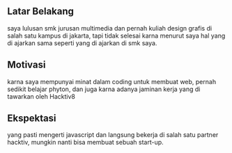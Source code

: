 [//]: # (Ceritakan sedikit tentang latar belakangmu seperti pendidikan terakhir atau pekerjaan sebelumnya)
## Latar Belakang

saya lulusan smk jurusan multimedia dan pernah kuliah design grafis di salah satu kampus di jakarta, tapi tidak selesai karna menurut saya hal yang di ajarkan sama seperti yang di ajarkan di smk saya.

[//]: # (Motivasi apa yang mendorongmu untuk ikut program coding bootcamp di Hacktiv8?)
## Motivasi

karna saya mempunyai minat dalam coding untuk membuat web, pernah sedikit belajar phyton, dan juga karna adanya jaminan kerja yang di tawarkan oleh Hacktiv8

[//]: # (Beri tahu kami, apa yang ingin kamu dapatkan di Hacktiv8 dan apa yang ingin kamu capai setelah lulus dari sini?)
## Ekspektasi

yang pasti mengerti javascript dan langsung bekerja di salah satu partner hacktiv, mungkin nanti bisa membuat sebuah start-up.

[//]: # (Apakah ada hal lain yang ingin disampaikan? Bila ada, kamu bebas untuk menuliskannya)

